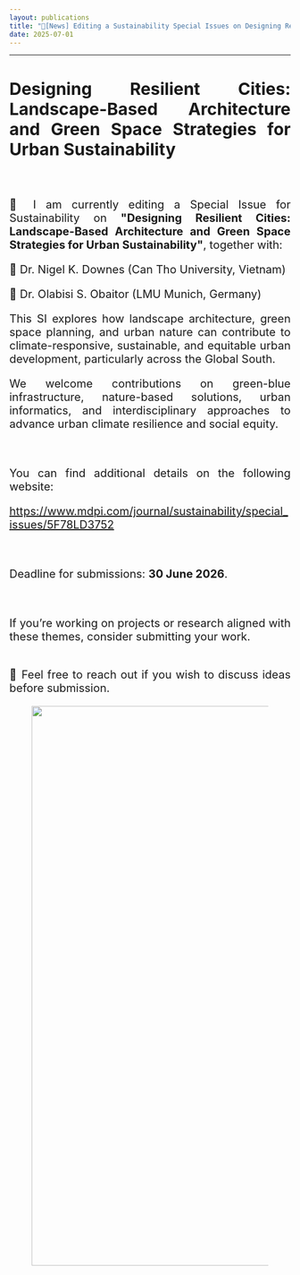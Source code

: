 ```yaml
---
layout: publications
title: "📢[News] Editing a Sustainability Special Issues on Designing Resilient Cities"
date: 2025-07-01
---
```


<hr>

<div style="text-align:justify; font-size:20px;">

## Designing Resilient Cities: Landscape-Based Architecture and Green Space Strategies for Urban Sustainability

<br>

<p style="font-size:20px"> 

</p> 

🌿 I am currently editing a Special Issue for Sustainability on **"Designing Resilient Cities: Landscape-Based Architecture and Green Space Strategies for Urban Sustainability"**, together with:

🔹 Dr. Nigel K. Downes (Can Tho University, Vietnam)

🔹 Dr. Olabisi S. Obaitor (LMU Munich, Germany)

This SI explores how landscape architecture, green space planning, and urban nature can contribute to climate-responsive, sustainable, and equitable urban development, particularly across the Global South. 

We welcome contributions on green-blue infrastructure, nature-based solutions, urban informatics, and interdisciplinary approaches to advance urban climate resilience and social equity.

<br>

You can find additional details on the following website:

<a href="https://www.mdpi.com/journal/sustainability/special_issues/5F78LD3752">https://www.mdpi.com/journal/sustainability/special_issues/5F78LD3752</a>

<br>

Deadline for submissions: **30 June 2026**.

<br>

If you’re working on projects or research aligned with these themes, consider submitting your work.

<br>
📩 Feel free to reach out if you wish to discuss ideas before submission.



<br>

<div class="container-fluid">
<div class="row">
<div class="col-sm-12">

<figure>
<img src="{{ site.url }}{{ site.baseurl }}/images/newspic/SI_sustainability.jpg" class="img-responsive" width="1000px" height="auto" />
<figcaption>
</figcaption>
</figure>



</div>
</div>
</div>



</div>